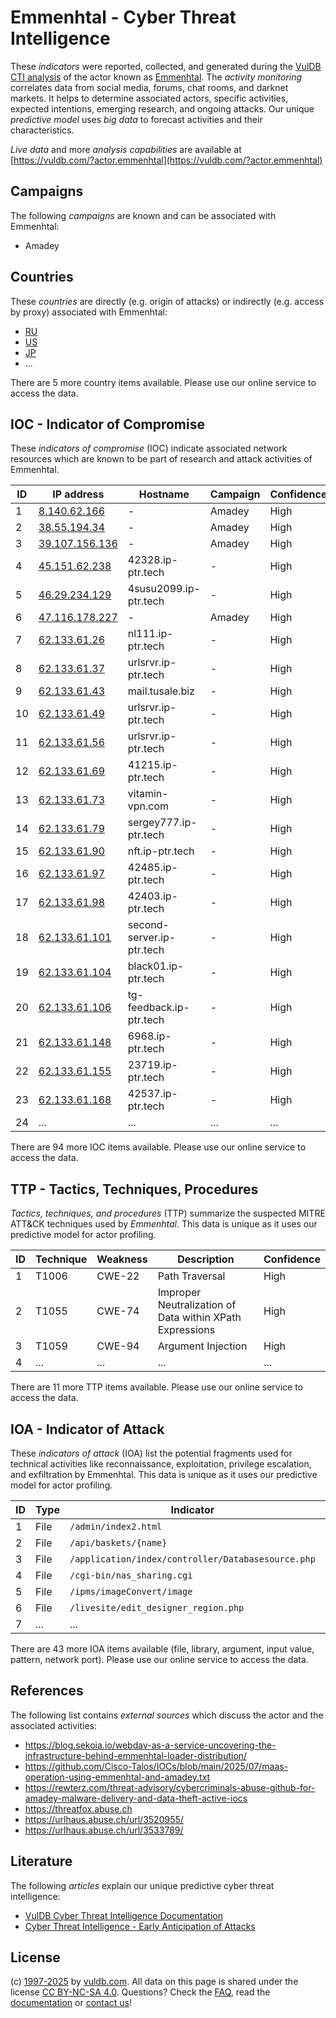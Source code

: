 # Emmenhtal - Cyber Threat Intelligence

These _indicators_ were reported, collected, and generated during the [VulDB CTI analysis](https://vuldb.com/?kb.cti) of the actor known as [Emmenhtal](https://vuldb.com/?actor.emmenhtal). The _activity monitoring_ correlates data from social media, forums, chat rooms, and darknet markets. It helps to determine associated actors, specific activities, expected intentions, emerging research, and ongoing attacks. Our unique _predictive model_ uses _big data_ to forecast activities and their characteristics.

_Live data_ and more _analysis capabilities_ are available at [https://vuldb.com/?actor.emmenhtal](https://vuldb.com/?actor.emmenhtal)

## Campaigns

The following _campaigns_ are known and can be associated with Emmenhtal:

* Amadey

## Countries

These _countries_ are directly (e.g. origin of attacks) or indirectly (e.g. access by proxy) associated with Emmenhtal:

* [RU](https://vuldb.com/?country.ru)
* [US](https://vuldb.com/?country.us)
* [JP](https://vuldb.com/?country.jp)
* ...

There are 5 more country items available. Please use our online service to access the data.

## IOC - Indicator of Compromise

These _indicators of compromise_ (IOC) indicate associated network resources which are known to be part of research and attack activities of Emmenhtal.

ID | IP address | Hostname | Campaign | Confidence
-- | ---------- | -------- | -------- | ----------
1 | [8.140.62.166](https://vuldb.com/?ip.8.140.62.166) | - | Amadey | High
2 | [38.55.194.34](https://vuldb.com/?ip.38.55.194.34) | - | Amadey | High
3 | [39.107.156.136](https://vuldb.com/?ip.39.107.156.136) | - | Amadey | High
4 | [45.151.62.238](https://vuldb.com/?ip.45.151.62.238) | 42328.ip-ptr.tech | - | High
5 | [46.29.234.129](https://vuldb.com/?ip.46.29.234.129) | 4susu2099.ip-ptr.tech | - | High
6 | [47.116.178.227](https://vuldb.com/?ip.47.116.178.227) | - | Amadey | High
7 | [62.133.61.26](https://vuldb.com/?ip.62.133.61.26) | nl111.ip-ptr.tech | - | High
8 | [62.133.61.37](https://vuldb.com/?ip.62.133.61.37) | urlsrvr.ip-ptr.tech | - | High
9 | [62.133.61.43](https://vuldb.com/?ip.62.133.61.43) | mail.tusale.biz | - | High
10 | [62.133.61.49](https://vuldb.com/?ip.62.133.61.49) | urlsrvr.ip-ptr.tech | - | High
11 | [62.133.61.56](https://vuldb.com/?ip.62.133.61.56) | urlsrvr.ip-ptr.tech | - | High
12 | [62.133.61.69](https://vuldb.com/?ip.62.133.61.69) | 41215.ip-ptr.tech | - | High
13 | [62.133.61.73](https://vuldb.com/?ip.62.133.61.73) | vitamin-vpn.com | - | High
14 | [62.133.61.79](https://vuldb.com/?ip.62.133.61.79) | sergey777.ip-ptr.tech | - | High
15 | [62.133.61.90](https://vuldb.com/?ip.62.133.61.90) | nft.ip-ptr.tech | - | High
16 | [62.133.61.97](https://vuldb.com/?ip.62.133.61.97) | 42485.ip-ptr.tech | - | High
17 | [62.133.61.98](https://vuldb.com/?ip.62.133.61.98) | 42403.ip-ptr.tech | - | High
18 | [62.133.61.101](https://vuldb.com/?ip.62.133.61.101) | second-server.ip-ptr.tech | - | High
19 | [62.133.61.104](https://vuldb.com/?ip.62.133.61.104) | black01.ip-ptr.tech | - | High
20 | [62.133.61.106](https://vuldb.com/?ip.62.133.61.106) | tg-feedback.ip-ptr.tech | - | High
21 | [62.133.61.148](https://vuldb.com/?ip.62.133.61.148) | 6968.ip-ptr.tech | - | High
22 | [62.133.61.155](https://vuldb.com/?ip.62.133.61.155) | 23719.ip-ptr.tech | - | High
23 | [62.133.61.168](https://vuldb.com/?ip.62.133.61.168) | 42537.ip-ptr.tech | - | High
24 | ... | ... | ... | ...

There are 94 more IOC items available. Please use our online service to access the data.

## TTP - Tactics, Techniques, Procedures

_Tactics, techniques, and procedures_ (TTP) summarize the suspected MITRE ATT&CK techniques used by _Emmenhtal_. This data is unique as it uses our predictive model for actor profiling.

ID | Technique | Weakness | Description | Confidence
-- | --------- | -------- | ----------- | ----------
1 | T1006 | CWE-22 | Path Traversal | High
2 | T1055 | CWE-74 | Improper Neutralization of Data within XPath Expressions | High
3 | T1059 | CWE-94 | Argument Injection | High
4 | ... | ... | ... | ...

There are 11 more TTP items available. Please use our online service to access the data.

## IOA - Indicator of Attack

These _indicators of attack_ (IOA) list the potential fragments used for technical activities like reconnaissance, exploitation, privilege escalation, and exfiltration by Emmenhtal. This data is unique as it uses our predictive model for actor profiling.

ID | Type | Indicator | Confidence
-- | ---- | --------- | ----------
1 | File | `/admin/index2.html` | High
2 | File | `/api/baskets/{name}` | High
3 | File | `/application/index/controller/Databasesource.php` | High
4 | File | `/cgi-bin/nas_sharing.cgi` | High
5 | File | `/ipms/imageConvert/image` | High
6 | File | `/livesite/edit_designer_region.php` | High
7 | ... | ... | ...

There are 43 more IOA items available (file, library, argument, input value, pattern, network port). Please use our online service to access the data.

## References

The following list contains _external sources_ which discuss the actor and the associated activities:

* https://blog.sekoia.io/webdav-as-a-service-uncovering-the-infrastructure-behind-emmenhtal-loader-distribution/
* https://github.com/Cisco-Talos/IOCs/blob/main/2025/07/maas-operation-using-emmenhtal-and-amadey.txt
* https://rewterz.com/threat-advisory/cybercriminals-abuse-github-for-amadey-malware-delivery-and-data-theft-active-iocs
* https://threatfox.abuse.ch
* https://urlhaus.abuse.ch/url/3520955/
* https://urlhaus.abuse.ch/url/3533789/

## Literature

The following _articles_ explain our unique predictive cyber threat intelligence:

* [VulDB Cyber Threat Intelligence Documentation](https://vuldb.com/?kb.cti)
* [Cyber Threat Intelligence - Early Anticipation of Attacks](https://www.scip.ch/en/?labs.20201022)

## License

(c) [1997-2025](https://vuldb.com/?kb.changelog) by [vuldb.com](https://vuldb.com/?kb.about). All data on this page is shared under the license [CC BY-NC-SA 4.0](https://creativecommons.org/licenses/by-nc-sa/4.0/). Questions? Check the [FAQ](https://vuldb.com/?kb.faq), read the [documentation](https://vuldb.com/?kb) or [contact us](https://vuldb.com/?contact)!
